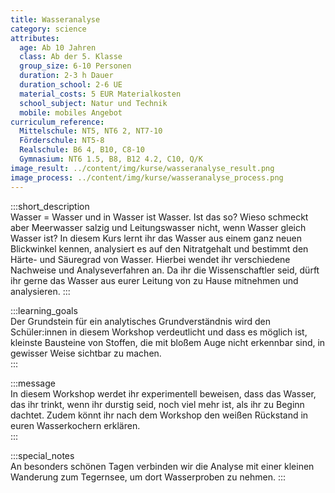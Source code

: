 ```yaml
---
title: Wasseranalyse
category: science
attributes:
  age: Ab 10 Jahren
  class: Ab der 5. Klasse
  group_size: 6-10 Personen
  duration: 2-3 h Dauer
  duration_school: 2-6 UE
  material_costs: 5 EUR Materialkosten
  school_subject: Natur und Technik
  mobile: mobiles Angebot
curriculum_reference:
  Mittelschule: NT5, NT6 2, NT7-10  
  Förderschule: NT5-8   
  Realschule: B6 4, B10, C8-10
  Gymnasium: NT6 1.5, B8, B12 4.2, C10, Q/K
image_result: ../content/img/kurse/wasseranalyse_result.png
image_process: ../content/img/kurse/wasseranalyse_process.png
---
```

:::short_description  
Wasser = Wasser und in Wasser ist Wasser. Ist das so? Wieso schmeckt aber Meerwasser salzig und Leitungswasser nicht, wenn Wasser gleich Wasser ist? In diesem Kurs lernt ihr das Wasser aus einem ganz neuen Blickwinkel kennen, analysiert es auf den Nitratgehalt und bestimmt den Härte- und Säuregrad von Wasser. Hierbei wendet ihr verschiedene Nachweise und Analyseverfahren an. Da ihr die Wissenschaftler seid, dürft ihr gerne das Wasser aus eurer Leitung von zu Hause mitnehmen und analysieren.
:::

:::learning_goals  
Der Grundstein für ein analytisches Grundverständnis wird den Schüler:innen in diesem Workshop verdeutlicht und dass es möglich ist, kleinste Bausteine von Stoffen, die mit bloßem Auge nicht erkennbar sind, in gewisser Weise sichtbar zu machen.     
:::

:::message  
In diesem Workshop werdet ihr experimentell beweisen, dass das Wasser, das ihr trinkt, wenn ihr durstig seid, noch viel mehr ist, als ihr zu Beginn dachtet. Zudem könnt ihr nach dem Workshop den weißen Rückstand in euren Wasserkochern erklären.   
:::  

:::special_notes  
An besonders schönen Tagen verbinden wir die Analyse mit einer kleinen Wanderung zum Tegernsee, um dort Wasserproben zu nehmen.
:::
